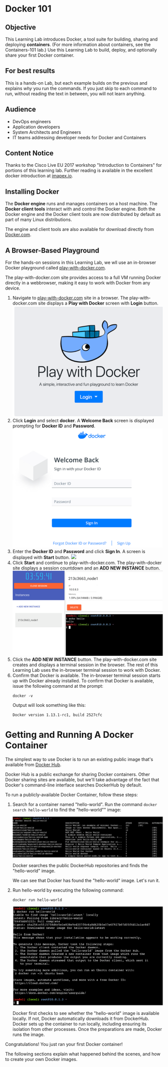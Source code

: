 # Docker 101

## Objective

This Learning Lab introduces Docker, a tool suite for building, sharing and deploying __containers__. (For more information about containers, see the Containers-101 lab.) Use this Learning Lab to build, deploy, and optionally share your first Docker container.

## For best results
This is a hands-on Lab, but each example builds on the previous and explains *why* you run the commands. If you just skip to each command to run, without reading the text in between, you will not learn anything.

## Audience

* DevOps engineers
* Application developers
* System Architects and Engineers
* IT teams addressing developer needs for Docker and Containers

## Content Notice

Thanks to the Cisco Live EU 2017 workshop "Introduction to Containers" for portions of this learning lab. Further reading is available in the excellent docker introduction at [imapex.io](https://github.com/imapex-training/mod_adv_docker/blob/master/README.md).

## Installing Docker

The __Docker engine__ runs and manages containers on a host machine. The __Docker client tools__ interact with and control the Docker engine. Both the Docker engine and the Docker client tools are now distributed by default as part of many Linux distributions.

The engine and client tools are also available for download directly from [Docker.com](http://www.docker.com).

## A Browser-Based Playground

For the hands-on sessions in this Learning Lab, we wll use an in-browser Docker playground called [play-with-docker.com](http://labs.play-with-docker.com/).

The play-with-docker.com site provides access to a full VM running Docker directly in a webbrowser, making it easy to work with Docker from any device.

1. Navigate to [play-with-docker.com](http://labs.play-with-docker.com/) site in a browser. The play-with-docker.com site displays a **Play with Docker** screen with **Login** button.
   ![](assets/images/docker-login1.png) 
2. Click **Login** and select **docker**. A **Welcome Back** screen is displayed prompting for **Docker ID** and **Password**.
   ![](assets/images/login2.png)
3. Enter the **Docker ID** and **Password** and  click **Sign In**. A screen is displayed with **Start** button.
    ![](/assets/images/docker-start.png)
4. Click **Start** and continue to play-with-docker.com. The play-with-docker site displays a session countdown and an __ADD NEW INSTANCE__ button.
     ![Play With Docker Site](assets/images/playwithdocker1.png)
5. Click the __ADD NEW INSTANCE__ button. The play-with-docker.com site creates and displays a terminal session in the browser. The rest of this Learning Lab uses the in-browser terminal session to work with Docker.
6. Confirm that Docker is available. The in-browser terminal session starts up with Docker already installed. To confirm that Docker is available, issue the following command at the prompt:  
   ```
   docker -v
   ```    
   Output will look something like this:  
   ```
   Docker version 1.13.1-rc1, build 2527cfc
   ```

# Getting and Running A Docker Container

The simplest way to use Docker is to run an existing public image that's available from [Docker Hub](https://hub.docker.com/).

Docker Hub is a public exchange for sharing Docker containers. Other Docker sharing sites are available, but we'll take advantage of the fact that Docker's command-line interface searches DockerHub by default.

To run a publicly-available Docker Container, follow these steps:

1. Search for a container named "hello-world". Run the command `docker search hello-world` to find the "hello-world"" image:

   ![docker search hello-world](assets/images/dockersearch.png)

   Docker searches the public DockerHub repositories and finds the "hello-world" image.

   We can see that Docker has found the "hello-world" image. Let's run it.

2. Run hello-world by executing the following command:  
   ```
   docker run hello-world
   ```  
    ![docker run hello-world](assets/images/dockerrun1.png)  

   Docker first checks to see whether the "hello-world" image is available locally. If not, Docker automatically downloads it from DockerHub. Docker sets up the container to run locally, including ensuring its isolation from other processes. Once the preparations are made, Docker runs the image.

Congratulations! You just ran your first Docker container!

The following sections explain what happened behind the scenes, and how to create your own Docker images.
